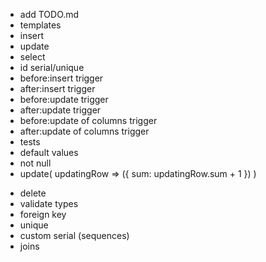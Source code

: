 + add TODO.md
+ templates
+ insert
+ update
+ select
+ id serial/unique
+ before:insert trigger
+ after:insert trigger
+ before:update trigger
+ after:update trigger
+ before:update of columns trigger
+ after:update of columns trigger
+ tests
+ default values
+ not null
+ update(  updatingRow => ({ sum: updatingRow.sum + 1 })  )
- delete
- validate types
- foreign key
- unique
- custom serial (sequences)
- joins
